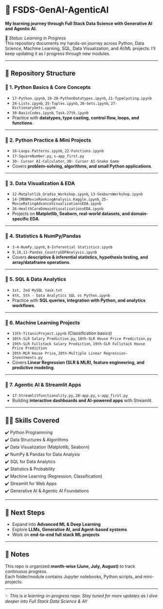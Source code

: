 # 📘 FSDS-GenAI-AgenticAI  

**My learning journey through Full Stack Data Science with Generative AI and Agentic AI.**  

🚀 *Status: Learning in Progress*  
This repository documents my hands-on journey across Python, Data Science, Machine Learning, SQL, Data Visualization, and AI/ML projects. I’ll keep updating it as I progress through new modules.  

---

## 📂 Repository Structure  

### 🔹 1. Python Basics & Core Concepts  
- `17-Python.ipynb`, `19-20-PythonDatatypes.ipynb`, `21-TypeCasting.ipynb`  
- `24-Lists.ipynb`, `25-Tuples.ipynb`, `26-Sets.ipynb`, `27-DictionarySets.ipynb`  
- `30-BasicCodes.ipynb`, `Task-27th.ipynb`  
- Practice with **datatypes, type casting, control flow, loops, and functions**.  

---

### 🔹 2. Python Practice & Mini Projects  
- `16-Loops.Patterns.ipynb`, `22-Functions.ipynb`  
- `17-SquareNumber.py`, `s-app_first.py`  
- `30- Cursor AI-Calculator`, `30- Cursor AI-Snake Game`  
- Covers **problem-solving, algorithms, and small Python applications**.  

---

### 🔹 3. Data Visualization & EDA  
- `12-Matplotlib_Gradio_Workshop.ipynb`, `13-SeabornWorkshop.ipynb`  
- `14-IMDBMovieRankingAnalysis.Kaggle.ipynb`, `25-MovieRatingAdvanceVisualizationsEDA.ipynb`  
- `26-HealthCareDomainVisualizationsEDA.ipynb`  
- Projects on **Matplotlib, Seaborn, real-world datasets, and domain-specific EDA**.  

---

### 🔹 4. Statistics & NumPy/Pandas  
- `3-4-NumPy.ipynb`, `8-Inferential Statistics.ipynb`  
- `9,10,11-Pandas_CountryGDPAnalysis.ipynb`  
- Covers **descriptive & inferential statistics, hypothesis testing, and array/dataframe operations**.  

---

### 🔹 5. SQL & Data Analytics  
- `1st, 2nd MySQL task.txt`  
- `4th, 5th - Data Analytics SQL vs Python.ipynb`  
- Practice with **SQL queries, integration with Python, and analytics workflows**.  

---

### 🔹 6. Machine Learning Projects  
- `13th-TitanicProject.ipynb` (Classification basics)  
- `18th-SLR Salary Prediction.py`, `18th-SLR House Price Prediction.py`  
- `19th-SLR Fullstack Salary Prediction`, `19th-SLR Fullstack House Price Prediction`  
- `20th-MLR House Price`, `20th-Multiple Linear Regression-Investments.py`  
- Covers **Linear Regression (SLR & MLR), feature engineering, and predictive modeling**.  

---

### 🔹 7. Agentic AI & Streamlit Apps  
- `17-StreamlitFunctionality.py`, `28-app.py`, `s-app_first.py`  
- Building **interactive dashboards and AI-powered apps** with Streamlit.  

---

## 🧑‍💻 Skills Covered  
✔️ Python Programming  
✔️ Data Structures & Algorithms  
✔️ Data Visualization (Matplotlib, Seaborn)  
✔️ NumPy & Pandas for Data Analysis  
✔️ SQL for Data Analytics  
✔️ Statistics & Probability  
✔️ Machine Learning (Regression, Classification)  
✔️ Streamlit for Web Apps  
✔️ Generative AI & Agentic AI Foundations  

---

## 🚀 Next Steps  
- Expand into **Advanced ML & Deep Learning**  
- Explore **LLMs, Generative AI, and Agent-based systems**  
- Work on **end-to-end full stack ML projects**  

---

## 📌 Notes  
This repo is organized **month-wise (June, July, August)** to track continuous progress.  
Each folder/module contains Jupyter notebooks, Python scripts, and mini-projects.  

---

✨ *This is a learning-in-progress repo. Stay tuned for more updates as I dive deeper into Full Stack Data Science & AI!*  
